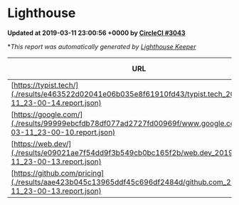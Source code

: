 
# Lighthouse

**Updated at 2019-03-11 23:00:56 +0000 by [CircleCI #3043](https://circleci.com/gh/ItinerisLtd/lighthouse-keeper-example/3043)**

**This report was automatically generated by [Lighthouse Keeper](https://github.com/itinerisltd/lighthouse-keeper)*

| URL | Performance | Accessibility | Best Practices | SEO | PWA | Updated At |
| --- | --- | --- | --- | --- | --- | --- |
| [https://typist.tech/](./results/e463522d02041e06b035e8f61910fd43/typist.tech_2019-03-11_23-00-14.report.json) | 1 |  |  |  |  | 2019-03-11T23:00:14.175Z |
| [https://google.com/](./results/99999ebcfdb78df077ad2727fd00969f/www.google.com_2019-03-11_23-00-10.report.json) | 0.96 | 0.71 | 0.93 | 0.82 | 0.58 | 2019-03-11T23:00:10.792Z |
| [https://web.dev/](./results/e09021ae7f54dd9f3b549cb0bc165f2b/web.dev_2019-03-11_23-00-13.report.json) | 0.95 | 0.93 | 0.93 | 0.87 | 1 | 2019-03-11T23:00:13.289Z |
| [https://github.com/pricing](./results/aae423b045c13965ddf45c696df2484d/github.com_2019-03-11_23-00-13.report.json) | 0.8 | 0.89 | 0.93 | 0.91 | 0.58 | 2019-03-11T23:00:13.762Z |

